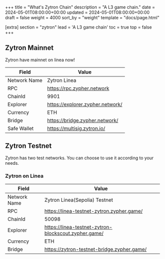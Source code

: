 +++
title = "What's Zytron Chain"
description = "A L3 game chain."
date = 2024-05-01T08:00:00+00:00
updated = 2024-05-01T08:00:00+00:00
draft = false
weight = 4000
sort_by = "weight"
template = "docs/page.html"

[extra]
section = "zytron"
lead = 'A L3 game chain'
toc = true
top = false
+++

## Zytron Mainnet

Zytron have mainnet on linea now!

|  Field   | Value  |
|  ----  | ----  |
| Network Name  | Zytron Linea |
| RPC | https://rpc.zypher.network |
| ChainId | 9901 |
| Explorer | https://explorer.zypher.network/ |
| Currency | ETH |
| Bridge | https://bridge.zypher.network/ |
| Safe Wallet | https://multisig.zytron.io/ |

## Zytron Testnet

Zytron has two test networks. You can choose to use it according to your needs.

### Zytron on Linea

|  Field   | Value  |
|  ----  | ----  |
| Network Name  | Zytron Linea(Sepolia) Testnet |
| RPC | https://linea-testnet-zytron.zypher.game/ |
| ChainId | 50098 |
| Explorer | https://linea-testnet-zytron-blockscout.zypher.game/ |
| Currency | ETH |
| Bridge | https://zytron-testnet-bridge.zypher.game/ |


